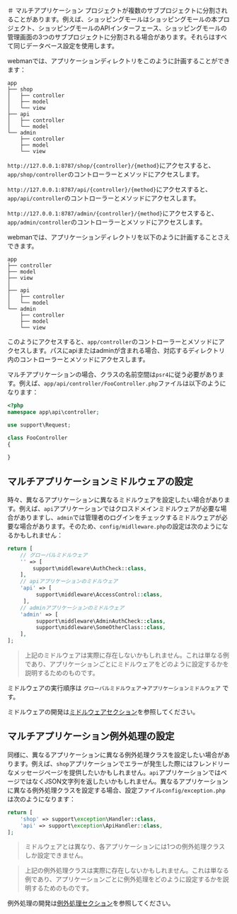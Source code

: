 ＃ マルチアプリケーション
プロジェクトが複数のサブプロジェクトに分割されることがあります。例えば、ショッピングモールはショッピングモールの本プロジェクト、ショッピングモールのAPIインターフェース、ショッピングモールの管理画面の3つのサブプロジェクトに分割される場合があります。それらはすべて同じデータベース設定を使用します。

webmanでは、アプリケーションディレクトリをこのように計画することができます：
```
app
├── shop
│   ├── controller
│   ├── model
│   └── view
├── api
│   ├── controller
│   └── model
└── admin
    ├── controller
    ├── model
    └── view
```
`http://127.0.0.1:8787/shop/{controller}/{method}`にアクセスすると、`app/shop/controller`のコントローラーとメソッドにアクセスします。

`http://127.0.0.1:8787/api/{controller}/{method}`にアクセスすると、`app/api/controller`のコントローラーとメソッドにアクセスします。

`http://127.0.0.1:8787/admin/{controller}/{method}`にアクセスすると、`app/admin/controller`のコントローラーとメソッドにアクセスします。

webmanでは、アプリケーションディレクトリを以下のように計画することさえできます。
```
app
├── controller
├── model
├── view
│
├── api
│   ├── controller
│   └── model
└── admin
    ├── controller
    ├── model
    └── view
```

このようにアクセスすると、`app/controller`のコントローラーとメソッドにアクセスします。パスにapiまたはadminが含まれる場合、対応するディレクトリ内のコントローラーとメソッドにアクセスします。

マルチアプリケーションの場合、クラスの名前空間は`psr4`に従う必要があります。例えば、`app/api/controller/FooController.php`ファイルは以下のようになります：

```php
<?php
namespace app\api\controller;

use support\Request;

class FooController
{
    
}

```

## マルチアプリケーションミドルウェアの設定
時々、異なるアプリケーションに異なるミドルウェアを設定したい場合があります。例えば、`api`アプリケーションではクロスドメインミドルウェアが必要な場合がありますし、`admin`では管理者のログインをチェックするミドルウェアが必要な場合があります。そのため、`config/midlleware.php`の設定は次のようになるかもしれません：
```php
return [
    // グローバルミドルウェア
    '' => [
        support\middleware\AuthCheck::class,
    ],
    // apiアプリケーションのミドルウェア
    'api' => [
         support\middleware\AccessControl::class,
     ],
    // adminアプリケーションのミドルウェア
    'admin' => [
         support\middleware\AdminAuthCheck::class,
         support\middleware\SomeOtherClass::class,
    ],
];
```
> 上記のミドルウェアは実際に存在しないかもしれません。これは単なる例であり、アプリケーションごとにミドルウェアをどのように設定するかを説明するためのものです。

ミドルウェアの実行順序は `グローバルミドルウェア`->`アプリケーションミドルウェア` です。

ミドルウェアの開発は[ミドルウェアセクション](middleware.md)を参照してください。

## マルチアプリケーション例外処理の設定
同様に、異なるアプリケーションに異なる例外処理クラスを設定したい場合があります。例えば、`shop`アプリケーションでエラーが発生した際にはフレンドリーなメッセージページを提供したいかもしれません。`api`アプリケーションではページではなくJSON文字列を返したいかもしれません。異なるアプリケーションに異なる例外処理クラスを設定する場合、設定ファイル`config/exception.php`は次のようになります：
```php
return [
    'shop' => support\exception\Handler::class,
    'api' => support\exception\ApiHandler::class,
];
```
> ミドルウェアとは異なり、各アプリケーションには1つの例外処理クラスしか設定できません。

> 上記の例外処理クラスは実際に存在しないかもしれません。これは単なる例であり、アプリケーションごとに例外処理をどのように設定するかを説明するためのものです。

例外処理の開発は[例外処理セクション](exception.md)を参照してください。
